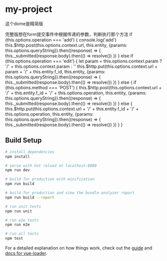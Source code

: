 # my-project

这个dome是精简版

完整版想在form提交事件中根据传递的参数，判断执行那个方法
 if (this.options.operation === 'add') {
              console.log('add')
              this.$http.post(this.options.context.url, this.entity, {params: this.options.queryString}).then((response) => {
                this._submitted(response.body).then(() => resolve())
              })
            } else if (this.options.operation === 'edit') {
              let param = this.options.context.param ? '/' + this.options.context.param : ''
              this.$http.put(this.options.context.url + param + '/' + this.entity.f_id, this.entity, {params: this.options.queryString}).then((response) => {
                this._submitted(response.body).then(() => resolve())
              })
            } else {
              if (this.options.method === 'POST') {
                this.$http.post(this.options.context.url + '/' + this.entity.f_id + '/' + this.options.operation, this.entity, {params: this.options.queryString}).then((response) => {
                  this._submitted(response.body).then(() => resolve())
                })
              } else {
                this.$http.put(this.options.context.url + '/' + this.entity.f_id + '/' + this.options.operation, this.entity, {params: this.options.queryString}).then((response) => {
                  this._submitted(response.body).then(() => resolve())
                })
              }
            }
## Build Setup

``` bash
# install dependencies
npm install

# serve with hot reload at localhost:8080
npm run dev

# build for production with minification
npm run build

# build for production and view the bundle analyzer report
npm run build --report

# run unit tests
npm run unit

# run e2e tests
npm run e2e

# run all tests
npm test
```

For a detailed explanation on how things work, check out the [guide](http://vuejs-templates.github.io/webpack/) and [docs for vue-loader](http://vuejs.github.io/vue-loader).
